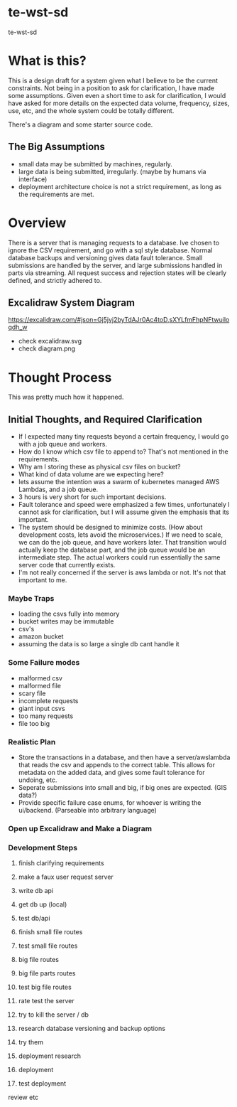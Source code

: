# te-wst-sd
te-wst-sd

# What is this?
This is a design draft for a system given what I believe to be the current constraints.
Not being in a position to ask for clarification, I have made some assumptions. 
Given even a short time to ask for clarification, I would have asked for more details on the expected data volume, frequency, sizes, use, etc, and the whole system could be totally different. 

There's a diagram and some starter source code. 

## The Big Assumptions
- small data may be submitted by machines, regularly.
- large data is being submitted, irregularly. (maybe by humans via interface)
- deployment architecture choice is not a strict requirement, as long as the requirements are met.

# Overview
There is a server that is managing requests to a database. 
Ive chosen to ignore the CSV requirement, and go with a sql style database.
Normal database backups and versioning gives data fault tolerance.
Small submissions are handled by the server, and large submissions handled in parts via streaming.
All request success and rejection states will be clearly defined, and strictly adhered to.

## Excalidraw System Diagram
https://excalidraw.com/#json=Gj5jvj2byTdAJr0Ac4toD,sXYLfmFhpNFtwuiloqdh_w
- check excalidraw.svg
- check diagram.png

# Thought Process 
This was pretty much how it happened.

## Initial Thoughts, and Required Clarification
- If I expected many tiny requests beyond a certain frequency, I would go with a job queue and workers.
- How do I know which csv file to append to? That's not mentioned in the requirements.
- Why am I storing these as physical csv files on bucket?
- What kind of data volume are we expecting here?
- lets assume the intention was a swarm of kubernetes managed AWS Lambdas, and a job queue.
- 3 hours is very short for such important decisions.
- Fault tolerance and speed were emphasized a few times, unfortunately I cannot ask for clarification, but I will 
assume given the emphasis that its important.
- The system should be designed to minimize costs. (How about development costs, lets avoid the microservices.)
    If we need to scale, we can do the job queue, and have workers later. 
    That transition would actually keep the database part, and the job queue would be an intermediate step.
    The actual workers could run essentially the same server code that currently exists.
- I'm not really concerned if the server is aws lambda or not. It's not that important to me. 


### Maybe Traps
- loading the csvs fully into memory
- bucket writes may be immutable
- csv's 
- amazon bucket
- assuming the data is so large a single db cant handle it

### Some Failure modes
- malformed csv
- malformed file
- scary file
- incomplete requests
- giant input csvs
- too many requests
- file too big

### Realistic Plan
- Store the transactions in a database, and then have a server/awslambda that reads the csv and appends to the correct table. This allows for metadata on the added data, and gives some fault tolerance for undoing, etc.
- Seperate submissions into small and big, if big ones are expected. (GIS data?)
- Provide specific failure case enums, for whoever is writing the ui/backend. (Parseable into arbitrary language)

### Open up Excalidraw and Make a Diagram

### Development Steps
1. finish clarifying requirements
2. make a faux user request server
3. write db api
4. get db up (local)
5. test db/api
6. finish small file routes

7. test small file routes

7. big file routes
8. big file parts routes

9. test big file routes

10. rate test the server
11. try to kill the server / db

12. research database versioning and backup options
13. try them

14. deployment research
15. deployment
16. test deployment

review etc

